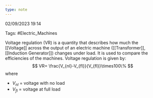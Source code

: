 ```yaml
---
type: note
---
```

02/09/2023 19:14

Tags: #Electric_Machines 

Voltage regulation (VR) is a quantity that describes how much the [[Voltage]] across the output of an electric machine ([[Transformer]], [[Induction Generator]]) changes under load. It is used to compare the efficiencies of the machines. Voltage regulation is given by:
$$
VR= \frac{V_{nl}-V_{fl}}{V_{fl}}\times100\%
$$
where
- $V_{nl}$ = voltage with no load
- $V_{fl}$ = voltage at full load